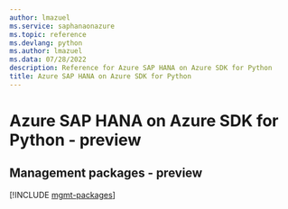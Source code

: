 ```yaml
---
author: lmazuel
ms.service: saphanaonazure
ms.topic: reference
ms.devlang: python
ms.author: lmazuel
ms.data: 07/28/2022
description: Reference for Azure SAP HANA on Azure SDK for Python
title: Azure SAP HANA on Azure SDK for Python
---
```

# Azure SAP HANA on Azure SDK for Python - preview

## Management packages - preview
[!INCLUDE [mgmt-packages](sap-hana-on-azure-mgmt-index.md)]
